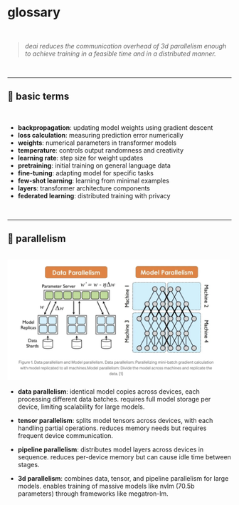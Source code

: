 # glossary

<br>

> <i>deai reduces the communication overhead of 3d parallelism enough to achieve training in a feasible time and in a distributed manner.</i>

<br>

---

## 🌲 basic terms

<br>

- <b>backpropagation</b>: updating model weights using gradient descent
- <b>loss calculation</b>: measuring prediction error numerically
- <b>weights</b>: numerical parameters in transformer models
- <b>temperature</b>: controls output randomness and creativity
- <b>learning rate</b>: step size for weight updates
- <b>pretraining</b>: initial training on general language data
- <b>fine-tuning</b>: adapting model for specific tasks
- <b>few-shot learning</b>: learning from minimal examples
- <b>layers</b>: transformer architecture components
- <b>federated learning</b>: distributed training with privacy

<br>

---

## 🌲 parallelism

<br>

<img src="imgs/parallelism.png" width="500">

<br>

- <b>data parallelism</b>: identical model copies across devices, each processing different data batches. requires full model storage per device, limiting scalability for large models.

- <b>tensor parallelism</b>: splits model tensors across devices, with each handling partial operations. reduces memory needs but requires frequent device communication.

- <b>pipeline parallelism</b>: distributes model layers across devices in sequence. reduces per-device memory but can cause idle time between stages.

- <b>3d parallelism</b>: combines data, tensor, and pipeline parallelism for large models. enables training of massive models like nvlm (70.5b parameters) through frameworks like megatron-lm.

<br>
